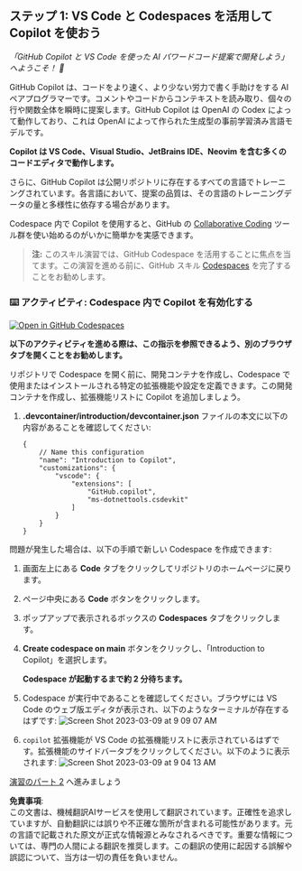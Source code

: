 ## ステップ 1: VS Code と Codespaces を活用して Copilot を使おう

_「GitHub Copilot と VS Code を使った AI パワードコード提案で開発しよう」へようこそ！ :wave:_

GitHub Copilot は、コードをより速く、より少ない労力で書く手助けをする AI ペアプログラマーです。コメントやコードからコンテキストを読み取り、個々の行や関数全体を瞬時に提案します。GitHub Copilot は OpenAI の Codex によって動作しており、これは OpenAI によって作られた生成型の事前学習済み言語モデルです。

**Copilot は VS Code、Visual Studio、JetBrains IDE、Neovim を含む多くのコードエディタで動作します。**

さらに、GitHub Copilot は公開リポジトリに存在するすべての言語でトレーニングされています。各言語において、提案の品質は、その言語のトレーニングデータの量と多様性に依存する場合があります。

Codespace 内で Copilot を使用すると、GitHub の [Collaborative Coding](https://github.com/features#features-collaboration) ツール群を使い始めるのがいかに簡単かを実感できます。

> **注:**
> このスキル演習では、GitHub Codespace を活用することに焦点を当てます。この演習を進める前に、GitHub スキル [Codespaces](https://github.com/skills/code-with-codespaces) を完了することをお勧めします。

### ⌨️ アクティビティ: Codespace 内で Copilot を有効化する

[![Open in GitHub Codespaces](https://github.com/codespaces/badge.svg)](https://codespaces.new/microsoft/mastering-github-copilot-for-dotnet-csharp-developers?devcontainer_path=.devcontainer%2Fintroduction%2Fdevcontainer.json)

**以下のアクティビティを進める際は、この指示を参照できるよう、別のブラウザタブを開くことをお勧めします。**

リポジトリで Codespace を開く前に、開発コンテナを作成し、Codespace で使用またはインストールされる特定の拡張機能や設定を定義できます。この開発コンテナを作成し、拡張機能リストに Copilot を追加しましょう。

1. **.devcontainer/introduction/devcontainer.json** ファイルの本文に以下の内容があることを確認してください:
   ```
   {
       // Name this configuration
       "name": "Introduction to Copilot",
       "customizations": {
           "vscode": {
               "extensions": [
                   "GitHub.copilot",
                   "ms-dotnettools.csdevkit"
               ]
           }
       }
   }
   ```

問題が発生した場合は、以下の手順で新しい Codespace を作成できます:

1. 画面左上にある **Code** タブをクリックしてリポジトリのホームページに戻ります。
1. ページ中央にある **Code** ボタンをクリックします。
1. ポップアップで表示されるボックスの **Codespaces** タブをクリックします。
1. **Create codespace on main** ボタンをクリックし、「Introduction to Copilot」を選択します。

   **Codespace が起動するまで約 2 分待ちます。**

1. Codespace が実行中であることを確認してください。ブラウザには VS Code のウェブ版エディタが表示され、以下のようなターミナルが存在するはずです:
   ![Screen Shot 2023-03-09 at 9 09 07 AM](../../../../03-Introduction-to-GitHub-Copilot/steps/img/1-skills-0.png)
1. `copilot` 拡張機能が VS Code の拡張機能リストに表示されているはずです。拡張機能のサイドバータブをクリックしてください。以下のように表示されます:
   ![Screen Shot 2023-03-09 at 9 04 13 AM](../../../../03-Introduction-to-GitHub-Copilot/steps/img/1-skills-1.png)

[演習のパート 2](./2-skills-dotnet.md) へ進みましょう

**免責事項**:  
この文書は、機械翻訳AIサービスを使用して翻訳されています。正確性を追求していますが、自動翻訳には誤りや不正確な箇所が含まれる可能性があります。元の言語で記載された原文が正式な情報源とみなされるべきです。重要な情報については、専門の人間による翻訳を推奨します。この翻訳の使用に起因する誤解や誤認について、当方は一切の責任を負いません。
